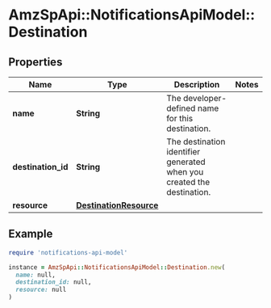 # AmzSpApi::NotificationsApiModel::Destination

## Properties

| Name | Type | Description | Notes |
| ---- | ---- | ----------- | ----- |
| **name** | **String** | The developer-defined name for this destination. |  |
| **destination_id** | **String** | The destination identifier generated when you created the destination. |  |
| **resource** | [**DestinationResource**](DestinationResource.md) |  |  |

## Example

```ruby
require 'notifications-api-model'

instance = AmzSpApi::NotificationsApiModel::Destination.new(
  name: null,
  destination_id: null,
  resource: null
)
```

